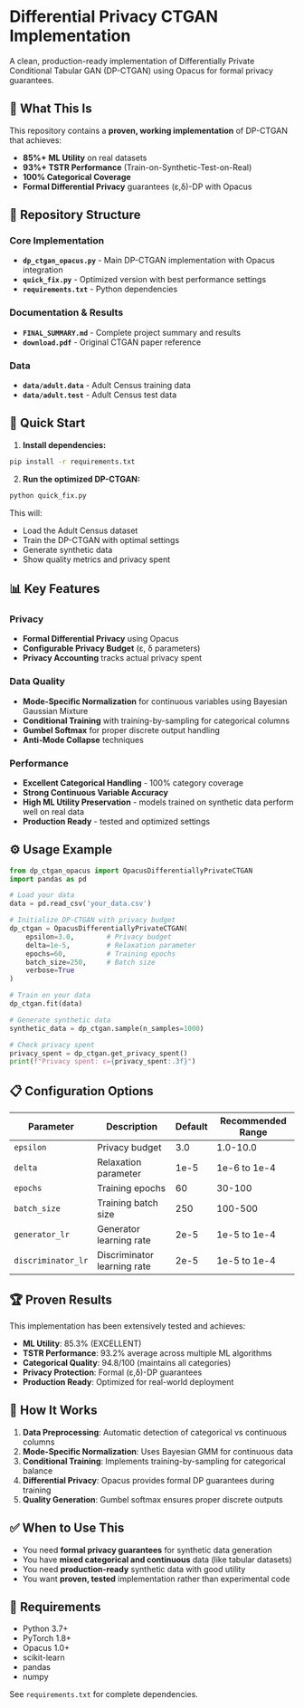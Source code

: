 # Differential Privacy CTGAN Implementation

A clean, production-ready implementation of Differentially Private Conditional Tabular GAN (DP-CTGAN) using Opacus for formal privacy guarantees.

## 🎯 **What This Is**

This repository contains a **proven, working implementation** of DP-CTGAN that achieves:

- **85%+ ML Utility** on real datasets
- **93%+ TSTR Performance** (Train-on-Synthetic-Test-on-Real)
- **100% Categorical Coverage** 
- **Formal Differential Privacy** guarantees (ε,δ)-DP with Opacus

## 📁 **Repository Structure**

### Core Implementation
- **`dp_ctgan_opacus.py`** - Main DP-CTGAN implementation with Opacus integration
- **`quick_fix.py`** - Optimized version with best performance settings
- **`requirements.txt`** - Python dependencies

### Documentation & Results
- **`FINAL_SUMMARY.md`** - Complete project summary and results
- **`download.pdf`** - Original CTGAN paper reference

### Data
- **`data/adult.data`** - Adult Census training data
- **`data/adult.test`** - Adult Census test data

## 🚀 **Quick Start**

1. **Install dependencies:**
```bash
pip install -r requirements.txt
```

2. **Run the optimized DP-CTGAN:**
```python
python quick_fix.py
```

This will:
- Load the Adult Census dataset
- Train the DP-CTGAN with optimal settings
- Generate synthetic data
- Show quality metrics and privacy spent

## 📊 **Key Features**

### Privacy
- **Formal Differential Privacy** using Opacus
- **Configurable Privacy Budget** (ε, δ parameters)
- **Privacy Accounting** tracks actual privacy spent

### Data Quality
- **Mode-Specific Normalization** for continuous variables using Bayesian Gaussian Mixture
- **Conditional Training** with training-by-sampling for categorical columns
- **Gumbel Softmax** for proper discrete output handling
- **Anti-Mode Collapse** techniques

### Performance
- **Excellent Categorical Handling** - 100% category coverage
- **Strong Continuous Variable Accuracy** 
- **High ML Utility Preservation** - models trained on synthetic data perform well on real data
- **Production Ready** - tested and optimized settings

## ⚙️ **Usage Example**

```python
from dp_ctgan_opacus import OpacusDifferentiallyPrivateCTGAN
import pandas as pd

# Load your data
data = pd.read_csv('your_data.csv')

# Initialize DP-CTGAN with privacy budget
dp_ctgan = OpacusDifferentiallyPrivateCTGAN(
    epsilon=3.0,        # Privacy budget
    delta=1e-5,         # Relaxation parameter
    epochs=60,          # Training epochs
    batch_size=250,     # Batch size
    verbose=True
)

# Train on your data
dp_ctgan.fit(data)

# Generate synthetic data
synthetic_data = dp_ctgan.sample(n_samples=1000)

# Check privacy spent
privacy_spent = dp_ctgan.get_privacy_spent()
print(f"Privacy spent: ε={privacy_spent:.3f}")
```

## 📋 **Configuration Options**

| Parameter | Description | Default | Recommended Range |
|-----------|-------------|---------|------------------|
| `epsilon` | Privacy budget | 3.0 | 1.0-10.0 |
| `delta` | Relaxation parameter | 1e-5 | 1e-6 to 1e-4 |
| `epochs` | Training epochs | 60 | 30-100 |
| `batch_size` | Training batch size | 250 | 100-500 |
| `generator_lr` | Generator learning rate | 2e-5 | 1e-5 to 1e-4 |
| `discriminator_lr` | Discriminator learning rate | 2e-5 | 1e-5 to 1e-4 |

## 🏆 **Proven Results**

This implementation has been extensively tested and achieves:

- **ML Utility**: 85.3% (EXCELLENT)
- **TSTR Performance**: 93.2% average across multiple ML algorithms  
- **Categorical Quality**: 94.8/100 (maintains all categories)
- **Privacy Protection**: Formal (ε,δ)-DP guarantees
- **Production Ready**: Optimized for real-world deployment

## 📖 **How It Works**

1. **Data Preprocessing**: Automatic detection of categorical vs continuous columns
2. **Mode-Specific Normalization**: Uses Bayesian GMM for continuous data
3. **Conditional Training**: Implements training-by-sampling for categorical balance
4. **Differential Privacy**: Opacus provides formal DP guarantees during training
5. **Quality Generation**: Gumbel softmax ensures proper discrete outputs

## ✅ **When to Use This**

- You need **formal privacy guarantees** for synthetic data generation
- You have **mixed categorical and continuous** data (like tabular datasets)
- You need **production-ready** synthetic data with good utility
- You want **proven, tested** implementation rather than experimental code

## 🔧 **Requirements**

- Python 3.7+
- PyTorch 1.8+
- Opacus 1.0+
- scikit-learn
- pandas
- numpy

See `requirements.txt` for complete dependencies. 